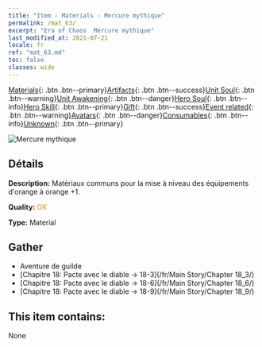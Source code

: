 ```yaml
---
title: "Item - Materials - Mercure mythique"
permalink: /mat_63/
excerpt: "Era of Chaos  Mercure mythique"
last_modified_at: 2021-07-21
locale: fr
ref: "mat_63.md"
toc: false
classes: wide
---
```

 [Materials](/ItemsFR/){: .btn .btn--primary}[Artifacts](/ItemsFR/Artifacts/){: .btn .btn--success}[Unit Soul](/ItemsFR/UnitSoul/){: .btn .btn--warning}[Unit Awakening](/ItemsFR/UnitAwakening/){: .btn .btn--danger}[Hero Soul](/ItemsFR/HeroSoul/){: .btn .btn--info}[Hero Skill](/ItemsFR/HeroSkill/){: .btn .btn--primary}[Gift](/ItemsFR/Gift/){: .btn .btn--success}[Event related](/ItemsFR/Events/){: .btn .btn--warning}[Avatars](/ItemsFR/Avatars/){: .btn .btn--danger}[Consumables](/ItemsFR/Consumables/){: .btn .btn--info}[Unknown](/ItemsFR/Unknown/){: .btn .btn--primary}

 ![Mercure mythique](/images/t/i_cailiao_shuiyin3.png)

## Détails
 **Description:** Matériaux communs pour la mise à niveau des équipements d'orange à orange +1.

 **Quality:** <span style="color: #FF8C00">OK</span>

 **Type:** Material

## Gather

*    Aventure de guilde 
*    [Chapitre 18: Pacte avec le diable -> 18-3](/fr/Main Story/Chapter 18_3/) 
*    [Chapitre 18: Pacte avec le diable -> 18-6](/fr/Main Story/Chapter 18_6/) 
*    [Chapitre 18: Pacte avec le diable -> 18-9](/fr/Main Story/Chapter 18_9/) 

## This item contains:

  None

